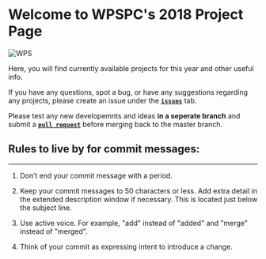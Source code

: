 # **Welcome to WPSPC's 2018 Project Page**

![WPS][WPS_Logo]

Here, you will find currently available projects for this year and other useful info.

If you have any questions, spot a bug, or have any suggestions regarding any projects, please create an issue under the [**`issues`**][Issues_Page] tab.

Please test any new developemnts and ideas **in a seperate branch** and submit a [**`pull request`**][Pull_Page] before merging back to the master branch.

## **Rules to live by for commit messages**:
___________________________________________________________________________________________________________________________________________
1. Don’t end your commit message with a period.

2. Keep your commit messages to 50 characters or less. Add extra detail in the extended description window if necessary. This is located just below the subject line.

3. Use active voice. For example, "add" instead of "added" and "merge" instead of "merged".

4. Think of your commit as expressing intent to introduce a change.

[WPS_Logo]:https://pbs.twimg.com/profile_images/497383686312964096/yNaTp0ht_400x400.jpeg
[Pull_Page]: https://github.com/WPS-Programming-Club/projects_2018/pulls
[Issues_Page]: https://github.com/WPS-Programming-Club/projects_2018/issues
